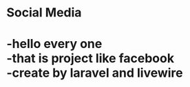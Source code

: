 <h1>Social Media<h1/>

-hello every one 
<br/>-that is project like facebook
<br/>-create by laravel and livewire
